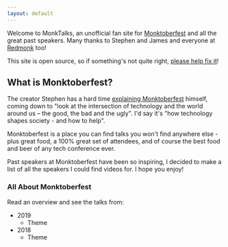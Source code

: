 ```yaml
---
layout: default
---
```


Welcome to MonkTalks, an unofficial fan site for [Monktoberfest](https://monktoberfest.com/faq/) and all the great past speakers. Many thanks to Stephen and James and everyone at [Redmonk](https://redmonk.com/team/) too!

This site is open source, so if something's not quite right, [please help fix it](https://github.com/ShaneCurcuru/monktalks)!

## What is Monktoberfest?

The creator Stephen has a hard time [explaining Monktoberfest](https://redmonk.com/sogrady/2019/10/10/the-2019-monktoberfest/) himself, coming down to "look at the intersection of technology and the world around us – the good, the bad and the ugly".  I'd say it's "how technology shapes society - and how to help".

Monktoberfest is a place you can find talks you won't find anywhere else - plus great food, a 100% great set of attendees, and of course the best food and beer of any tech conference ever.

Past speakers at Monktoberfest have been so inspiring, I decided to make a list of all the speakers I could find videos for.  I hope you enjoy!

### All About Monktoberfest

Read an overview and see the talks from:

- 2019
  - Theme
- 2018
  - Theme
